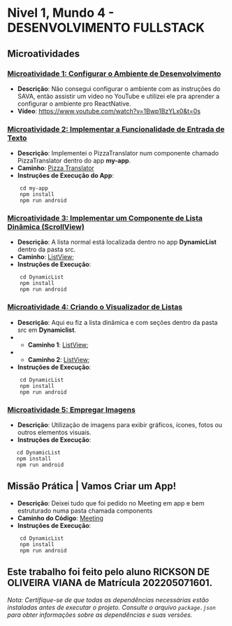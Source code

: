 # Nivel 1, Mundo 4 - DESENVOLVIMENTO FULLSTACK

## Microatividades

### [Microatividade 1: Configurar o Ambiente de Desenvolvimento](./my-app/)

- **Descrição**: Não consegui configurar o ambiente com as instruções do SAVA, então assistir um vídeo no YouTube e utilizei ele pra aprender a configurar o ambiente pro ReactNative.
- **Vídeo**: <https://www.youtube.com/watch?v=1Bwp1BzYLx0&t=0s>


### [Microatividade 2: Implementar a Funcionalidade de Entrada de Texto](./my-app/)

- **Descrição**: Implementei o PizzaTranslator num componente chamado PizzaTranslator dentro do app **my-app**.
- **Caminho**: [Pizza Translator](./my-app/src/PizzaTranslator.jsx)
- **Instruções de Execução do App**:
  
```
    cd my-app
    npm install
    npm run android
```


### [Microatividade 3: Implementar um Componente de Lista Dinâmica (ScrollView)](./DynamicList/)

- **Descrição**: A lista normal está localizada dentro no app **DynamicList** dentro da pasta src.
- **Caminho**: [ListView](./DynamicList/src/ListView.jsx);
- **Instruções de Execução**: 
  
```
    cd DynamicList
    npm install
    npm run android
```


### [Microatividade 4: Criando o Visualizador de Listas](./DynamicList/)

- **Descrição**: Aqui eu fiz a lista dinâmica e com seções dentro da pasta src em **Dynamiclist**.
- - **Caminho 1**: [ListView](./DynamicList/src/FlatListBasics.jsx);
- - **Caminho 2**: [ListView](./DynamicList/src/SectionListBasics.jsx);
- **Instruções de Execução**:
  
```
    cd DynamicList
    npm install
    npm run android
```


### [Microatividade 5: Empregar Imagens](/microatividade-5)

- **Descrição**: Utilização de imagens para exibir gráficos, ícones, fotos ou outros elementos visuais.
- **Instruções de Execução**: 
  
 ```
    cd DynamicList
    npm install
    npm run android
```


## Missão Prática | Vamos Criar um App!

- **Descrição**: Deixei tudo que foi pedido no Meeting em app e bem estruturado numa pasta chamada components
- **Caminho do Código**: [Meeting](./MeetingApp/)
- **Instruções de Execução**: 
  
```
    cd DynamicList
    npm install
    npm run android
```


## Este trabalho foi feito pelo aluno **RICKSON DE OLIVEIRA VIANA** de Matrícula **202205071601**.


*Nota: Certifique-se de que todas as dependências necessárias estão instaladas antes de executar o projeto. Consulte o arquivo `package.json` para obter informações sobre as dependências e suas versões.*
